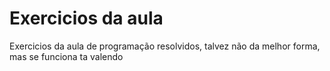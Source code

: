 # Exercicios da aula

Exercicios da aula de programação resolvidos, talvez não da melhor forma, mas se funciona ta valendo
 
